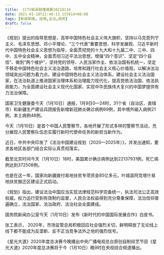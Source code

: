 ```yaml
---
title:  CCTV新闻联播摘要20210110
date: 2021-01-10T22:40:13.155814+08:00
tags: [新闻联播, 疫情,法治,病例]
draft: false
---
```


《规划》提出的指导思想是，高举中国特色社会主义伟大旗帜，坚持以马克思列宁主义、毛泽东思想、邓小平理论、“三个代表”重要思想、科学发展观、习近平新时代中国特色社会主义思想为指导，全面贯彻党的十九大和十九届二中、三中、四中、五中全会精神，全面贯彻习近平<span class="keywords_content">法治</span>思想，增强“四个意识”、坚定“四个自信”、做到“两个维护”，坚持党的领导、人民当家作主、依<span class="keywords_content">法治</span>国有机统一，坚定不移走中国特色社会主义<span class="keywords_content">法治</span>道路，培育和践行社会主义核心价值观，以解决<span class="keywords_content">法治</span>领域突出问题为着力点，建设中国特色社会主义<span class="keywords_content">法治</span>体系，建设社会主义<span class="keywords_content">法治</span>国家，在<span class="keywords_content">法治</span>轨道上推进国家治理体系和治理能力现代化，提高党依<span class="keywords_content">法治</span>国、依法执政能力，为全面建设社会主义现代化国家、实现中华民族伟大复兴的中国梦提供有力<span class="keywords_content">法治</span>保障。

国家卫生健康委今天（1月10日）通报，1月9日0—24时，31个省（自治区、直辖市）和新疆生产建设兵团报告新增新冠肺炎确诊<span class="keywords_content">病例</span>69例，其中境外输入<span class="keywords_content">病例</span>21例，本土<span class="keywords_content">病例</span>48例。

今天（1月10日）是首个中国人民警察节，各地开展了形式多样的警察节活动，充分展现人民警察队伍忠实履行新时代使命任务的新担当新作为。

近日，中共中央印发了《<span class="keywords_content">法治</span>中国建设规划（2020—2025年）》，并发出通知，要求各地区各部门结合实际认真贯彻落实。

截至北京时间今天（1月10日）16时，美国累计确诊<span class="keywords_content">病例</span>达到22137931例，死亡<span class="keywords_content">病例</span>达到372508例。

也是在这一年，国家向新疆拨付易地扶贫专项资金85亿多元，叶城县阿克塔什易地扶贫搬迁区建设正式启动。

《规划》指出，建设<span class="keywords_content">法治</span>中国应当实现法律规范科学完备统一，执法司法公正高效权威，权力运行受到有效制约监督，人民合法权益得到充分尊重保障，<span class="keywords_content">法治</span>信仰普遍确立，<span class="keywords_content">法治</span>国家、<span class="keywords_content">法治</span>政府、<span class="keywords_content">法治</span>社会全面建成。

国务院新闻办公室今天（1月10日）发布《新时代的中国国际发展合作》白皮书。

张工表示， 2020年，市场监管总局积极回应社会强烈关切，鲜明释放了无论线上线下都不能成为反垄断、反不正当竞争法外之地的强烈信号。

《星光大道》2020年度总决赛今晚播出中央广播电视总台原创自制综艺节目《星光大道》2020年度总决赛将于今（1月10日）晚9时在央视综合频道播出。
